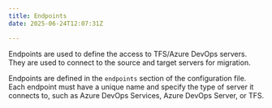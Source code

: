 ```yaml
---
title: Endpoints
date: 2025-06-24T12:07:31Z

---
```

Endpoints are used to define the access to TFS/Azure DevOps servers. They are used to connect to the source and target servers for migration.

Endpoints are defined in the `endpoints` section of the configuration file. Each endpoint must have a unique name and specify the type of server it connects to, such as Azure DevOps Services, Azure DevOps Server, or TFS.

